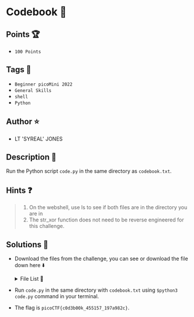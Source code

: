 # Codebook :blue_book:
## Points 🏆
- ```100 Points```

## Tags 🔗
- ```Beginner picoMini 2022```
- ```General Skills```
- ```shell```
- ```Python```

## Author ⭐
- LT 'SYREAL' JONES

## Description :book:
Run the Python script ```code.py``` in the same directory as ```codebook.txt```.

## Hints ❓
> 1. On the webshell, use ls to see if both files are in the directory you are in
> 2. The str_xor function does not need to be reverse engineered for this challenge.

## Solutions 🎯
- Download the files from the challenge, you can see or download the file down here :arrow_down:

  <details>
  
  <summary>File List 📁</summary>
  
  |FILE|DOWNLOAD FILE|VIEW FILE|
  |----|-------------|----------|
  |code.py|[Download](https://artifacts.picoctf.net/c/102/code.py)|[Cilck here](https://github.com/rhfnx/picoCTF/blob/main/Beginner%20picoMini%202022/Codebook/code.py)|
  |codebook.txt|[Download](https://artifacts.picoctf.net/c/102/codebook.txt)|[Click here](https://github.com/rhfnx/picoCTF/blob/main/Beginner%20picoMini%202022/Codebook/codebook.txt)|
  
  </details>

- Run ```code.py``` in the same directory with ```codebook.txt``` using ```$python3 code.py``` command in your terminal.
- The flag is ```picoCTF{c0d3b00k_455157_197a982c}```.
